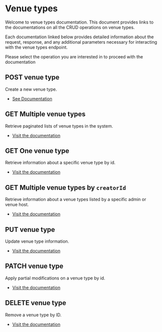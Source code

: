 # Venue types 
Welcome to venue types documentation. This document provides links to the documentations on all the CRUD operations on venue types.
 
Each documentation linked below provides detailed information about the request, response, and any additional parameters necessary for interacting with the venue types endpoint.

Please select the operation you are interested in to proceed with the documentation

## POST venue type
Create a new venue type.
- [See Documentation](./docs/post.md)

## GET Multiple venue types
Retrieve paginated lists of venue types in the system.
- [Visit the documentation](./docs/get.md)

## GET One venue type
Retrieve information about a specific venue type by id.
- [Visit the documentation](./docs/[id]/get.md)

## GET Multiple venue types by `creatorId`
Retrieve information about a venue types listed by a specific admin or venue host.
- [Visit the documentation](./docs/creators/[creatorId]/get.md)

## PUT venue type
Update venue type information.
- [Visit the documentation](./docs/[id]/put.md)

## PATCH venue type
Apply partial modifications on a venue type by id.
- [Visit the documentation](./docs/[id]/patch.md)

## DELETE venue type
Remove a venue type by ID.
- [Visit the documentation](./docs/[id]/delete.md)